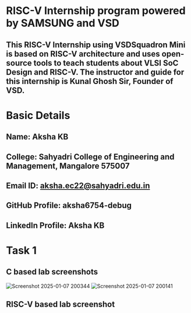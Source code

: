 
# RISC-V Internship program powered by SAMSUNG and VSD
## This RISC-V Internship using VSDSquadron Mini is based on RISC-V architecture and uses open-source tools to teach students about VLSI SoC Design and RISC-V. The instructor and guide for this internship is Kunal Ghosh Sir, Founder of VSD.
# Basic Details
## Name: Aksha KB
## College: Sahyadri College of Engineering and Management, Mangalore 575007
## Email ID: aksha.ec22@sahyadri.edu.in
## GitHub Profile: aksha6754-debug
## LinkedIn Profile: Aksha KB
# Task 1
## C based lab screenshots
![Screenshot 2025-01-07 200344](https://github.com/user-attachments/assets/eac3055b-0ed5-45cc-8940-1707054030c9)
![Screenshot 2025-01-07 200141](https://github.com/user-attachments/assets/9618fab5-3a55-45ae-822c-94a22a8d5869)

## RISC-V based lab screenshot 

